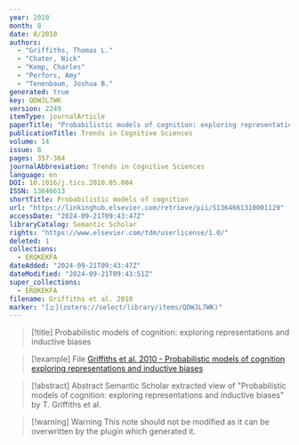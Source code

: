 ```yaml
---
year: 2010
month: 8
date: 8/2010
authors:
  - "Griffiths, Thomas L."
  - "Chater, Nick"
  - "Kemp, Charles"
  - "Perfors, Amy"
  - "Tenenbaum, Joshua B."
generated: true
key: QDWJL7WK
version: 2249
itemType: journalArticle
paperTitle: "Probabilistic models of cognition: exploring representations and inductive biases"
publicationTitle: Trends in Cognitive Sciences
volume: 14
issue: 8
pages: 357-364
journalAbbreviation: Trends in Cognitive Sciences
language: en
DOI: 10.1016/j.tics.2010.05.004
ISSN: 13646613
shortTitle: Probabilistic models of cognition
url: "https://linkinghub.elsevier.com/retrieve/pii/S1364661310001129"
accessDate: "2024-09-21T09:43:47Z"
libraryCatalog: Semantic Scholar
rights: "https://www.elsevier.com/tdm/userlicense/1.0/"
deleted: 1
collections:
  - ERQKEKFA
dateAdded: "2024-09-21T09:43:47Z"
dateModified: "2024-09-21T09:43:51Z"
super_collections:
  - ERQKEKFA
filename: Griffiths et al. 2010
marker: "[🇿](zotero://select/library/items/QDWJL7WK)"
---
```


> [!title] Probabilistic models of cognition: exploring representations and inductive biases

> [!example] File
> [Griffiths et al. 2010 - Probabilistic models of cognition exploring representations and inductive biases](/Papers/PDFs/Griffiths%20et%20al.%202010%20-%20Probabilistic%20models%20of%20cognition%20exploring%20representations%20and%20inductive%20biases.pdf)

> [!abstract] Abstract
> Semantic Scholar extracted view of "Probabilistic models of cognition: exploring representations and inductive biases" by T. Griffiths et al.

>[!warning] Warning
> This note should not be modified as it can be overwritten by the plugin which generated it.

